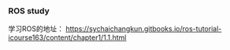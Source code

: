 ### ROS study

学习ROS的地址： https://sychaichangkun.gitbooks.io/ros-tutorial-icourse163/content/chapter1/1.1.html
